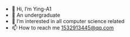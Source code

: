 - 👋 Hi, I’m Ying-A1
- 🌱 An undergraduate
- 👀 I’m interested in all computer science related
- 📫 How to reach me 1532913445@qq.com

<!---
Ying-A1/Ying-A1 is a ✨ special ✨ repository because its `README.md` (this file) appears on your GitHub profile.
You can click the Preview link to take a look at your changes.
--->
